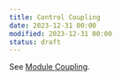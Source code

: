 ```yaml
---
title: Control Coupling
date: 2023-12-31 00:00
modified: 2023-12-31 00:00
status: draft
---
```


See [Module Coupling](module-coupling.md).
